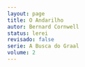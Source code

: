 ```yaml
---
layout: page
title: O Andarilho
autor: Bernard Cornwell
status: lerei
revisado: false
serie: A Busca do Graal
volume: 2
---
```

